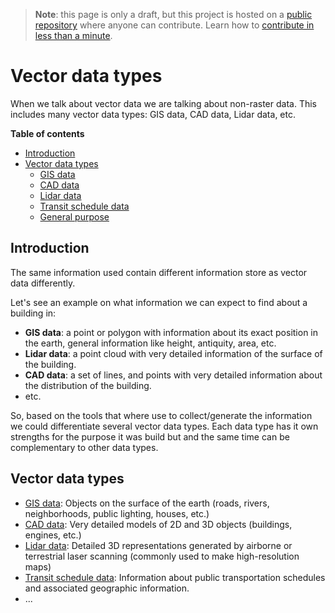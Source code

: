 > **Note**: this page is only a draft, but this project is hosted on a [public repository](https://github.com/hhkaos/awesome-arcgis) where anyone can contribute. Learn how to [contribute in less than a minute](https://github.com/hhkaos/awesome-arcgis/blob/master/CONTRIBUTING.md#contributions).

# Vector data types

When we talk about vector data we are talking about non-raster data. This includes many vector data types: GIS data, CAD data, Lidar data, etc.

<!-- START doctoc generated TOC please keep comment here to allow auto update -->
<!-- DON'T EDIT THIS SECTION, INSTEAD RE-RUN doctoc TO UPDATE -->
**Table of contents**

- [Introduction](#introduction)
- [Vector data types](#vector-data-types)
  - [GIS data](#gis-data)
  - [CAD data](#cad-data)
  - [Lidar data](#lidar-data)
  - [Transit schedule data](#transit-schedule-data)
  - [General purpose](#general-purpose)

<!-- END doctoc generated TOC please keep comment here to allow auto update -->

## Introduction

The same information used contain different information store as vector data differently.

Let's see an example on what information we can expect to find about a building in:

* **GIS data**: a point or polygon with information about its exact position in the earth, general information like height, antiquity, area, etc.
* **Lidar data**: a point cloud with very detailed information of the surface of the building.
* **CAD data**: a set of lines, and points with very detailed information about the distribution of the building.
* etc.

So, based on the tools that where use to collect/generate the information we could differentiate several vector data types. Each data type has it own strengths for the purpose it was build but and the same time can be complementary to other data types.

## Vector data types

* [GIS data](./gis/README.md): Objects on the surface of the earth (roads, rivers, neighborhoods, public lighting, houses, etc.)
* [CAD data](./cad/README.md): Very detailed models of 2D and 3D objects (buildings, engines, etc.)
* [Lidar data](./lidar/README.md): Detailed 3D representations generated by airborne or terrestrial laser scanning (commonly used to make high-resolution maps)
* [Transit schedule data](./transit-schedule/README.md): Information about public transportation schedules and associated geographic information.
* ...
